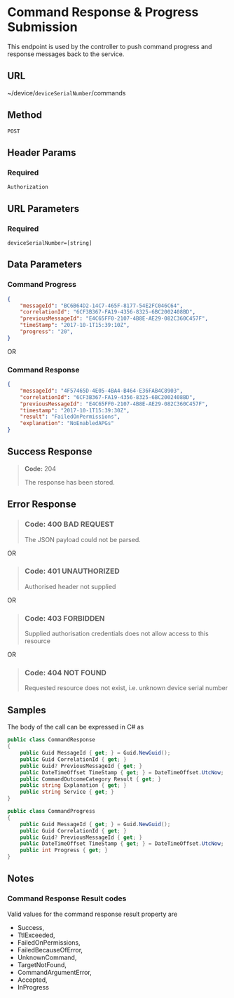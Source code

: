 # Command Response & Progress Submission

This endpoint is used by the controller to push command progress and response
messages back to the service.

## URL

~/device/`deviceSerialNumber`/commands

## Method

`POST`

## Header Params

### Required

`Authorization`

## URL Parameters

### Required

`deviceSerialNumber=[string]`

## Data Parameters

### Command Progress

````json
{
    "messageId": "BC6B64D2-14C7-465F-8177-54E2FC046C64",
    "correlationId": "6CF3B367-FA19-4356-8325-6BC2002408BD",
    "previousMessageId": "E4C65FF0-2107-4B8E-AE29-082C360C457F",
    "timeStamp": "2017-10-1T15:39:10Z",
    "progress": "20",
}
````

OR

### Command Response

````json
{
    "messageId": "4F57465D-4E05-4BA4-B464-E36FAB4C8903",
    "correlationId": "6CF3B367-FA19-4356-8325-6BC2002408BD",
    "previousMessageId": "E4C65FF0-2107-4B8E-AE29-082C360C457F",
    "timestamp": "2017-10-1T15:39:30Z",
    "result": "FailedOnPermissions",
    "explanation": "NoEnabledAPGs"
}
````

## Success Response

> **Code:** 204
>
> The response has been stored.

## Error Response

> ### **Code:** 400 BAD REQUEST
>
> The JSON payload could not be parsed.

OR

> ### **Code:** 401 UNAUTHORIZED
>
> Authorised header not supplied

OR

> ### **Code:** 403 FORBIDDEN
>
> Supplied authorisation credentials does not allow access to this resource

OR

> ### **Code:** 404 NOT FOUND
>
> Requested resource does not exist, i.e. unknown device serial number

## Samples

The body of the call can be expressed in C# as

````c#
public class CommandResponse
{
    public Guid MessageId { get; } = Guid.NewGuid();
    public Guid CorrelationId { get; }
    public Guid? PreviousMessageId { get; }
    public DateTimeOffset TimeStamp { get; } = DateTimeOffset.UtcNow;
    public CommandOutcomeCategory Result { get; }
    public string Explanation { get; }
    public string Service { get; }
}
````

````c#
public class CommandProgress
{
    public Guid MessageId { get; } = Guid.NewGuid();
    public Guid CorrelationId { get; }
    public Guid? PreviousMessageId { get; }
    public DateTimeOffset TimeStamp { get; } = DateTimeOffset.UtcNow;
    public int Progress { get; }
}
````

## Notes

### Command Response Result codes

Valid values for the command response result property are

- Success,
- TtlExceeded,
- FailedOnPermissions,
- FailedBecauseOfError,
- UnknownCommand,
- TargetNotFound,
- CommandArgumentError,
- Accepted,
- InProgress
